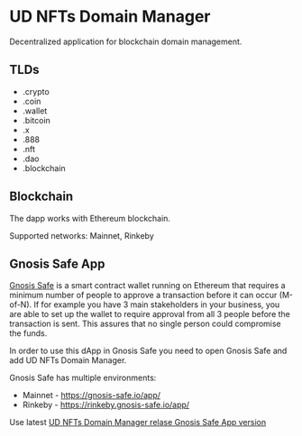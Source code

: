 # UD NFTs Domain Manager

Decentralized application for blockchain domain management.

## TLDs
- .crypto
- .coin
- .wallet
- .bitcoin
- .x
- .888
- .nft
- .dao
- .blockchain

## Blockchain
The dapp works with Ethereum blockchain.

Supported networks: Mainnet, Rinkeby

## Gnosis Safe App
[Gnosis Safe](https://gnosis-safe.io/) is a smart contract wallet running on Ethereum that requires a minimum number of people to approve a transaction before it can occur (M-of-N). If for example you have 3 main stakeholders in your business, you are able to set up the wallet to require approval from all 3 people before the transaction is sent. This assures that no single person could compromise the funds.

In order to use this dApp in Gnosis Safe you need to open Gnosis Safe and add UD NFTs Domain Manager.

Gnosis Safe has multiple environments:
 - Mainnet - https://gnosis-safe.io/app/
 - Rinkeby - https://rinkeby.gnosis-safe.io/app/

Use latest [UD NFTs Domain Manager relase Gnosis Safe App version](https://github.com/pieman64/web3-domain-manager/releases/latest)